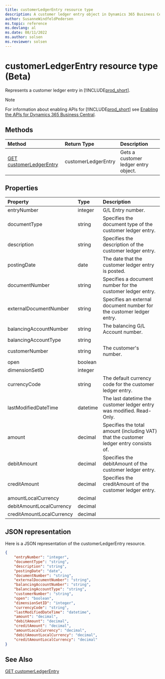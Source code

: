 ```yaml
---
title: customerLedgerEntry resource type
description: A customer ledger entry object in Dynamics 365 Business Central.
author: SusanneWindfeldPedersen
ms.topic: reference
ms.devlang: al
ms.date: 08/11/2022
ms.author: solsen
ms.reviewer: solsen
---
```


# customerLedgerEntry resource type (Beta)

<!-- START>DO_NOT_EDIT -->
<!-- IMPORTANT:Do not edit any of the content between here and the END>DO_NOT_EDIT. -->
Represents a customer ledger entry in [!INCLUDE[prod_short](../../../includes/prod_short.md)].

> [!NOTE]
> For information about enabling APIs for [!INCLUDE[prod_short](../../../includes/prod_short.md)] see [Enabling the APIs for Dynamics 365 Business Central](../../../api-reference/v2.0/enabling-apis-for-dynamics-nav.md).

## Methods

| Method | Return Type|Description |
|:--------------------|:-----------|:-------------------------|
|[GET customerLedgerEntry](../api/dynamics_customerledgerentry_get.md)|customerLedgerEntry|Gets a customer ledger entry object.|



## Properties

| Property           | Type   |Description     |
|:-------------------|:-------|:---------------|
|entryNumber|integer|G/L Entry number.|
|documentType|string|Specifies the document type of the customer ledger entry.|
|description|string|Specifies the description of the customer ledger entry.|
|postingDate|date|The date that the customer ledger entry   is posted.|
|documentNumber|string|Specifies a document number for the customer ledger entry.|
|externalDocumentNumber|string|Specifies an external document number for the customer ledger entry.|
|balancingAccountNumber|string|The balancing G/L Account number.|
|balancingAccountType|string||
|customerNumber|string|The customer's number.|
|open|boolean||
|dimensionSetID|integer||
|currencyCode|string|The default currency code for the customer ledger entry.|
|lastModifiedDateTime|datetime|The last datetime the customer ledger entry was modified. Read-Only.|
|amount|decimal|Specifies the total amount (including VAT) that the customer ledger entry consists of.|
|debitAmount|decimal|Specifies the debitAmount of the customer ledger entry.|
|creditAmount|decimal|Specifies the creditAmount of the customer ledger entry.|
|amountLocalCurrency|decimal||
|debitAmountLocalCurrency|decimal||
|creditAmountLocalCurrency|decimal||

## JSON representation

Here is a JSON representation of the customerLedgerEntry resource.


```json
{
    "entryNumber": "integer",
    "documentType": "string",
    "description": "string",
    "postingDate": "date",
    "documentNumber": "string",
    "externalDocumentNumber": "string",
    "balancingAccountNumber": "string",
    "balancingAccountType": "string",
    "customerNumber": "string",
    "open": "boolean",
    "dimensionSetID": "integer",
    "currencyCode": "string",
    "lastModifiedDateTime": "datetime",
    "amount": "decimal",
    "debitAmount": "decimal",
    "creditAmount": "decimal",
    "amountLocalCurrency": "decimal",
    "debitAmountLocalCurrency": "decimal",
    "creditAmountLocalCurrency": "decimal"
}
```
<!-- IMPORTANT: END>DO_NOT_EDIT -->

## See Also
[GET customerLedgerEntry](../api/dynamics_customerledgerentry_get.md)
